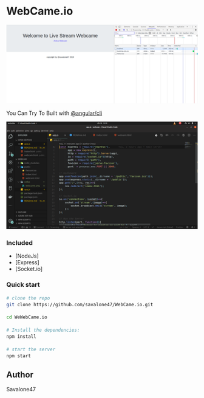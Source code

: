 # WebCame.io

![WebCame.io](webp/webcame.png)


You Can Try To Built with [@angular/cli](https://github.com/angular/angular-cli)

![WebCame.io](webp/code.png)


### Included

- [NodeJs] 
- [Express]
- [Socket.io]

### Quick start

```bash
# clone the repo
git clone https://github.com/savalone47/WebCame.io.git

cd WeWebCame.io

# Install the dependencies:
npm install

# start the server
npm start
```

## Author

Savalone47